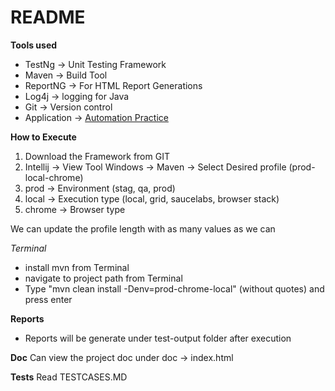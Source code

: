 # README

**Tools used**

- TestNg -> Unit Testing Framework
- Maven -> Build Tool
- ReportNG -> For HTML Report Generations
- Log4j -> logging for Java
- Git -> Version control
- Application -> [Automation Practice](http://automationpractice.com/index.php)

**How to Execute**
1. Download the Framework from GIT
2. Intellij -> View Tool Windows -> Maven -> Select Desired profile (prod-local-chrome)
3. prod -> Environment (stag, qa, prod)
4. local -> Execution type (local, grid, saucelabs, browser stack)
5. chrome -> Browser type

We can update the profile length with as many values as we can

*Terminal*
- install mvn from Terminal
- navigate to project path from Terminal
- Type "mvn clean install -Denv=prod-chrome-local"  (without quotes) and press enter

**Reports**
- Reports will be generate under test-output folder after execution

**Doc**
Can view the project doc under doc -> index.html

**Tests**
Read TESTCASES.MD

